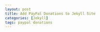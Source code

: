 ```yaml
---
layout: post
title: Add PayPal Donations to Jekyll Site
categories: [Jekyll]
tags: paypal donations
---
```

